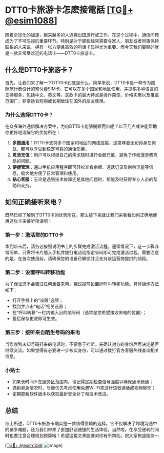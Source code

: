 # DTT0卡旅游卡怎麽接電話 [[TG💪+ @esim1088](https://t.me/s/esim1088)]

随着全球化的加速，越来越多的人选择出国旅行或工作。在这个过程中，通信问题成为了不可忽视的重要环节。特别是对于那些经常需要与家人、朋友或者同事保持联系的人来说，拥有一张方便且高效的电话卡显得尤为重要。而今天我们要聊的就是一款非常受欢迎的电话卡——DTT0卡旅游卡。

## 什么是DTT0卡旅游卡？

首先，让我们来了解一下DTT0卡到底是什么。简单来说，DTT0卡是一种专为国际旅行者设计的预付费SIM卡。它可以在多个国家和地区使用，并提供多种语言的支持服务，包括中文、英文等。这款卡的最大特点是操作简便、价格实惠以及覆盖范围广，非常适合短期或长期居住在国外的朋友使用。

### 为什么选择DTT0卡？

在众多海外通信解决方案中，为何DTT0卡能够脱颖而出呢？以下几点或许能帮助你更好地理解它的优势所在：

1. **多国通用**：DTT0卡支持多个国家和地区的网络连接，这意味着无论你身在何处，都可以享受到稳定可靠的通话质量。
2. **灵活充值**：用户可以根据自己的需求随时进行金额充值，避免了传统漫游费高昂的问题。
3. **便捷管理**：通过手机应用程序即可轻松查看余额、通话记录及剩余流量等信息，极大地方便了日常管理和使用。
4. **贴心客服**：无论是遇到技术故障还是其他问题时，都能及时获得专业人员的帮助和支持。

## 如何正确接听来电？

既然已经了解到了DTT0卡的优势所在，那么接下来就让我们来看看如何正确地使用这张卡来接听电话吧！

### 第一步：激活您的DTT0卡

拿到新卡后，请务必按照说明书上的步骤完成激活流程。通常情况下，这一步骤非常简单，只需将卡片插入手机并拨打电话给指定号码即可完成激活过程。需要注意的是，在首次使用前，请确保您的设备已解锁并且支持该运营商提供的频段。

### 第二步：设置呼叫转移功能

为了保证您不会错过任何重要来电，建议提前设置好呼叫转移功能。具体操作方法如下：
- 打开手机上的“设置”选项；
- 找到并点击“电话”相关设置；
- 在“呼叫转移”一栏内输入目的地号码（通常是您希望接收来电的位置）；
- 最后保存更改即可生效。

### 第三步：接听来自陌生号码的来电

当您收到未知号码打来的电话时，不要急于挂断。先确认对方的身份后再决定是否继续交流。如果觉得有必要进一步核实身份，可以通过拨打官方客服热线查询相关信息。

### 小贴士

- 如果长时间不在服务区范围内，请记得定期检查信号强度以确保通讯畅通；
- 遇到紧急情况时，尽量优先考虑使用免费Wi-Fi来进行语音通话或视频聊天；
- 定期更新软件版本以获取最新安全补丁和技术改进。

## 总结

综上所述，DTT0卡旅游卡确实是一款值得信赖的选择。它不仅解决了跨境沟通中的诸多难题，还为我们带来了更加舒适便捷的生活体验。当然啦，在享受便利的同时也要注意合理规划预算哦！希望这篇文章能够对你有所帮助，祝大家旅途愉快～

[[TG💪+ @esim1088](https://t.me/s/esim1088) ![Image](https://i.postimg.cc/4NQfJmqS/Snipaste-2025-05-13-00-14-12.png)]